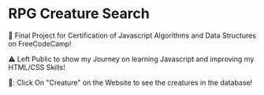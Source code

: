 # RPG Creature Search
🧠 Final Project for Certification of Javascript Algorithms and Data Structures on FreeCodeCamp!

⚠️ Left Public to show my Journey on learning Javascript and improving my HTML/CSS Skills!

📝: Click On "Creature" on the Website to see the creatures in the database!
